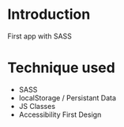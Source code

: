 # Introduction 
First app with SASS 

# Technique used 
- SASS
- localStorage / Persistant Data
- JS Classes
- Accessibility First Design
